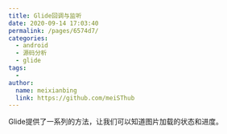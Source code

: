 ```yaml
---
title: Glide回调与监听
date: 2020-09-14 17:03:40
permalink: /pages/6574d7/
categories:
  - android
  - 源码分析
  - glide
tags:
  - 
author: 
  name: meixianbing
  link: https://github.com/meiSThub
---
```

Glide提供了一系列的方法，让我们可以知道图片加载的状态和进度。